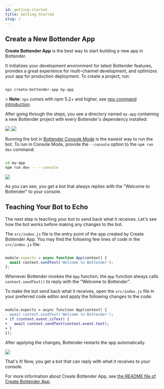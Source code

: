 ```yaml
---
id: getting-started
title: Getting Started
slug: /
---
```

## Create a New Bottender App

**Create Bottender App** is the best way to start building a new app in Bottender.

It initializes your development environment for latest Bottender features, provides a great experience for multi-channel development, and optimizes your app for production deployment. To create a project, run:

```sh

npx create-bottender-app my-app

```

&gt; **Note:** `npx` comes with npm 5.2+ and higher, see [npx command introduction](https://medium.com/@maybekatz/introducing-npx-an-npm-package-runner-55f7d4bd282b).

After going through the steps, you see a directory named `my-app` containing a new Bottender project with every Bottender's dependency installed:

![](https://user-images.githubusercontent.com/3382565/67745483-5667ef80-fa5f-11e9-8bae-39489b8544e7.png)
![](https://user-images.githubusercontent.com/3382565/67745485-57008600-fa5f-11e9-8fed-8d97d600a760.png)

Running the bot in [Bottender Console Mode](the-basics-console-mode.md) is the easiest way to run the bot. To run in Console Mode, provide the `--console` option to the `npm run dev` command:

```sh

cd my-app
npm run dev -- --console

```

![](https://user-images.githubusercontent.com/3382565/67745487-57991c80-fa5f-11e9-8eb7-9e4144df9e73.png)

As you can see, you get a bot that always replies with the "Welcome to Bottender" to your console.

## Teaching Your Bot to Echo

The next step is teaching your bot to send back what it receives. Let's see how the bot works before making any changes to the bot.

The `src/index.js` file is the entry point of the app created by Create Bottender App. You may find the following few lines of code in the `src/index.js` file:

```js

module.exports = async function App(context) {
  await context.sendText('Welcome to Bottender');
};

```

Whenever Bottender invokes the `App` function, the `App` function always calls `context.sendText()` to reply with the "Welcome to Bottender".

To make the bot send back what it receives, open the `src/index.js` file in your preferred code editor and apply the following changes to the code:

```diff

module.exports = async function App(context) {
- await context.sendText('Welcome to Bottender');
+ if (context.event.isText) {
+   await context.sendText(context.event.text);
+ }
});

```

After applying the changes, Bottender restarts the app automatically.

![](https://user-images.githubusercontent.com/3382565/67745488-57991c80-fa5f-11e9-91d2-659b65df2c58.png)

That's it! Now, you get a bot that can reply with what it receives to your console.

For more information about Create Bottender App, see [the README file of Create Bottender App](https://github.com/Yoctol/bottender/tree/master/packages/create-bottender-app/README.md).

